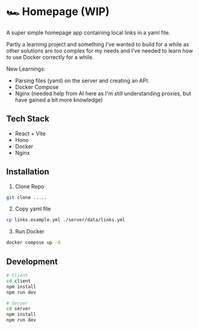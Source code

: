 # 🏎️ Homepage (WIP)

A super simple homepage app containing local links in a yaml file.

Partly a learning project and something I've wanted to build for a while as other solutions are too complex for my needs and I've needed to learn how to use Docker correctly for a while.

New Learnings:

- Parsing files (yaml) on the server and creating an API.
- Docker Compose
- Nginx (needed help from AI here as I'm still understanding proxies, but have gained a bit more knowledge)

## Tech Stack

- React + Vite
- Hono
- Docker
- Nginx

## Installation

1. Clone Repo

```sh
git clone .....
```

2. Copy yaml file

```sh
cp links.example.yml ./server/data/links.yml
```

3. Run Docker

```sh
docker compose up -d
```

## Development

```sh
# Client
cd client
npm install
npm run dev

# Server
cd server
npm install
npm run dev
```
